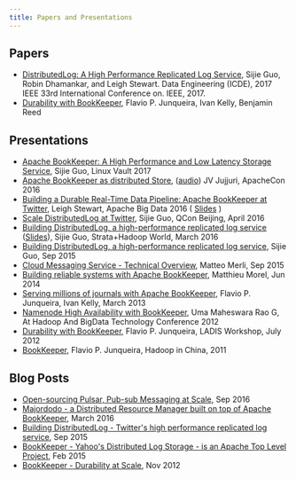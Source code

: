 ```yaml
---
title: Papers and Presentations
---
```


## Papers

- [DistributedLog: A High Performance Replicated Log Service](http://ieeexplore.ieee.org/abstract/document/7930058/), Sijie Guo, Robin Dhamankar, and Leigh Stewart. Data Engineering (ICDE), 2017 IEEE 33rd International Conference on. IEEE, 2017.
- [Durability with BookKeeper](http://dl.acm.org/citation.cfm?id=2433144), Flavio P. Junqueira, Ivan Kelly, Benjamin Reed

## Presentations

- [Apache BookKeeper: A High Performance and Low Latency Storage Service](http://www.slideshare.net/hustlmsp/apache-bookkeeper-a-high-performance-and-low-latency-storage-service), Sijie Guo, Linux Vault 2017
- [Apache BookKeeper as distributed Store](http://www.slideshare.net/jujjuri/apache-con2016final), ([audio](http://feathercast.apache.org/apachecon-na-2016-low-latency-distributed-storage-services-using-apache-bookkeeper-venkateswararao-jujjuri-sijie-guo/)) JV Jujjuri, ApacheCon 2016
- [Building a Durable Real-Time Data Pipeline: Apache BookKeeper at Twitter](https://apachebigdata2016.sched.org/event/6M74/building-a-durable-real-time-data-pipeline-apache-bookkeeper-at-twitter-sijie-guo-leigh-stewart-twitter), Leigh Stewart, Apache Big Data 2016 ( [Slides](http://schd.ws/hosted_files/apachebigdata2016/65/Building%20a%20Durable%20Real-Time%20Data%20Pipeline-Apache%20BookKeeper%20at%20Twitter.pdf) )
- [Scale DistributedLog at Twitter](http://daxue.qq.com/content/content/id/2492), Sijie Guo, QCon Beijing, April 2016
- [Building DistributedLog, a high-performance replicated log service](https://www.oreilly.com/ideas/twitters-real-time-data-stack?twitter=@bigdata) ([Slides](http://conferences.oreilly.com/strata/strata-ca-2016/public/schedule/detail/46897)), Sijie Guo, Strata+Hadoop World, March 2016
- [Building DistributedLog, a high-performance replicated log service](https://youtu.be/QW1OEQxcjZc), Sijie Guo, Sep 2015
- [Cloud Messaging Service - Technical Overview](http://www.slideshare.net/MessagingMeetup/cloud-messaging-service-technical-overview), Matteo Merli, Sep 2015
- [Building reliable systems with Apache BookKeeper](http://www.slideshare.net/MatthieuMorel/building-reliable-systems-with-apache-bookkeeper), Matthieu Morel, Jun 2014
- [Serving millions of journals with Apache BookKeeper](https://cwiki.apache.org/confluence/download/attachments/27832576/bk-hadoop-summit-2013.pdf?version=1&modificationDate=1363841022000&api=v2), Flavio P. Junqueira, Ivan Kelly, March 2013
- [Namenode High Availability with BookKeeper](http://hbtc2012.hadooper.cn/subject/track1maheswara2.pdf), Uma Maheswara Rao G, At Hadoop And BigData Technology Conference 2012
- [Durability with BookKeeper](https://cwiki.apache.org/confluence/download/attachments/27832576/bookkeeper-ladis-2012.pdf?version=1&modificationDate=1343016091000&api=v2), Flavio P. Junqueira, LADIS Workshop, July 2012
- [BookKeeper](https://cwiki.apache.org/confluence/download/attachments/27832576/bookkeeper-hic-2011.pdf?version=1&modificationDate=1322791384000&api=v2), Flavio P. Junqueira, Hadoop in China, 2011

## Blog Posts

- [Open-sourcing Pulsar, Pub-sub Messaging at Scale](https://yahooeng.tumblr.com/post/150078336821/open-sourcing-pulsar-pub-sub-messaging-at-scale), Sep 2016
- [Majordodo - a Distributed Resource Manager built on top of Apache BookKeeper](http://eolivelli.blogspot.it/2016/03/majordodo-distributed-resource-manager.html), March 2016 
- [Building DistributedLog - Twitter's high performance replicated log service](https://blog.twitter.com/2015/building-distributedlog-twitter-s-high-performance-replicated-log-service), Sep 2015
- [BookKeeper - Yahoo's Distributed Log Storage - is an Apache Top Level Project](http://yahooeng.tumblr.com/post/109908973316/bookkeeper-yahoos-distributed-log-storage-is), Feb 2015
- [BookKeeper - Durability at Scale](https://developer.yahoo.com/blogs/ydn/bookkeeper-durability-scale-54048.html), Nov 2012

